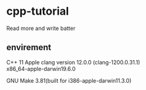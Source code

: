 # cpp-tutorial
Read more and write batter

## envirement
C++ 11
Apple clang version 12.0.0 (clang-1200.0.31.1)  
x86_64-apple-darwin19.6.0  

GNU Make 3.81(built for i386-apple-darwin11.3.0)  